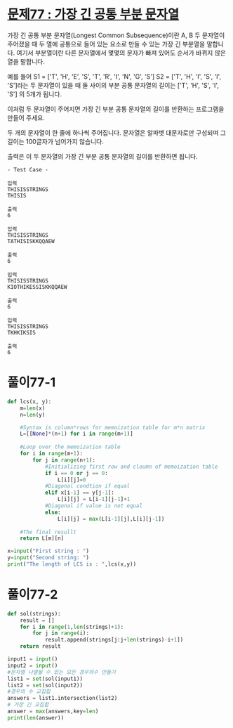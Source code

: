 # [문제77 : 가장 긴 공통 부분 문자열](https://www.notion.so/77-aaeb047b8c614345a1be47d502e6471b)

가장 긴 공통 부분 문자열(Longest Common Subsequence)이란 A, B 두 문자열이 주어졌을 때
두 열에 공통으로 들어 있는 요소로 만들 수 있는 가장 긴 부분열을 말합니다.
여기서 부분열이란 다른 문자열에서 몇몇의 문자가 빠져 있어도 순서가 바뀌지 않은 열을 말합니다.

예를 들어 S1 = ['T', 'H', 'E', 'S', 'T', 'R', 'I', 'N', 'G', 'S']  S2 = ['T', 'H', 'I', 'S', 'I', 'S']라는 두 문자열이 있을 때
둘 사이의 부분 공통 문자열의 길이는 ['T', 'H', 'S', 'I', 'S'] 의 5개가 됩니다.

이처럼 두 문자열이 주어지면 가장 긴 부분 공통 문자열의 길이를 반환하는 프로그램을 만들어 주세요.

두 개의 문자열이 한 줄에 하나씩 주어집니다.
문자열은 알파벳 대문자로만 구성되며 그 길이는 100글자가 넘어가지 않습니다.

출력은 이 두 문자열의 가장 긴 부분 공통 문자열의 길이를 반환하면 됩니다.

    - Test Case -

    입력
    THISISSTRINGS
    THISIS

    출력
    6

    입력
    THISISSTRINGS
    TATHISISKKQQAEW

    출력
    6

    입력
    THISISSTRINGS
    KIOTHIKESSISKKQQAEW

    출력
    6

    입력
    THISISSTRINGS
    TKHKIKSIS

    출력
    6

# 풀이77-1

``` python
def lcs(x, y):
    m=len(x)
    n=len(y)

    #Syntax is column*rows for memoization table for m*n matrix
    L=[[None]*(n+1) for i in range(m+1)]
    
    #Loop over the memoization table
    for i in range(m+1):
        for j in range(n+1):
            #Initializing first row and cloumn of memoization table
            if i == 0 or j == 0:
                L[i][j]=0
            #Diagonal condtion if equal
            elif x[i-1] == y[j-1]:
                L[i][j] = L[i-1][j-1]+1
            #Diagonal if value is not equal
            else:
                L[i][j] = max(L[i-1][j],L[i][j-1])
    
    #The final resullt
    return L[m][n]

x=input("First string : ")
y=input("Second string: ")
print("The length of LCS is : ",lcs(x,y))
```
# 풀이77-2
``` python
def sol(strings):
    result = []
    for i in range(1,len(strings)+1):
        for j in range(i):
            result.append(strings[j:j+len(strings)-i+1])
    return result

input1 = input()
input2 = input()
#문자열 나열될 수 있는 모든 경우의수 만들기
list1 = set(sol(input1))
list2 = set(sol(input2))
#경우의 수 교집합
answers = list1.intersection(list2)
# 가장 긴 교집합
answer = max(answers,key=len)
print(len(answer))
```